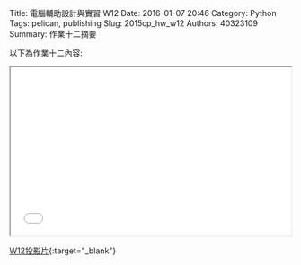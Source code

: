 Title: 電腦輔助設計與實習  W12
Date: 2016-01-07 20:46
Category: Python
Tags: pelican, publishing
Slug: 2015cp_hw_w12
Authors: 40323109
Summary: 作業十二摘要

以下為作業十二內容:

<iframe src="40323109_cp_w12_p.html" width="500" height="300"></iframe>

[W12投影片](40323109_cp_w12_p.html){:target="_blank"}

